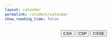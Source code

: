 ```yaml
---
layout: calendar
permalink: /student/calendar
show_reading_time: false
---
```



<html lang="en">
    <meta charset="UTF-8">
    <meta name="viewport" content="width=device-width, initial-scale=1.0">
    <link rel="stylesheet" href="https://cdn.jsdelivr.net/npm/fullcalendar@5.11.0/main.min.css">
<style>
    /* Modal styles */
    .modal {
        display: none;
        position: fixed;
        z-index: 9999;
        left: 0;
        top: 0;
        width: 100%;
        height: 100%;
        background-color: rgba(0, 0, 0, 0.7);
        backdrop-filter: blur(5px);
        padding-top: 50px;
    }`error: object file .git/objects/36/aff72f0cca9664d3e22b3c14132e112cb52f8c is empty
error: object file .git/objects/4d/148960e12ae8314142c15288b9250079b31a1a is empty
error: object file .git/objects/36/aff72f0cca9664d3e22b3c14132e112cb52f8c is empty
error: object file .git/objects/4d/148960e12ae8314142c15288b9250079b31a1a is empty
remote: Enumerating objects: 4162, done.
remote: Counting objects: 100% (1550/1550), done.
remote: Compressing objects: 100% (155/155), done.
error: object file .git/objects/4d/148960e12ae8314142c15288b9250079b31a1a is empty
fatal: cannot read existing object info 4d148960e12ae8314142c15288b9250079b31a1a
fatal: fetch-pack: invalid index-pack output
    .modal-content {
        background-color: #222222;
        margin: -2% auto;
        padding: 25px;
        border-radius: 16px;
        box-shadow: 0 8px 24px rgba(0, 0, 0, 0.2);
        width: 80%;
        max-width: 600px;
        color: white;
        font-family: Arial, sans-serif;
    }
    .close {
        color: #333333;
        float: right;
        font-size: 24px;
        font-weight: bold;
        cursor: pointer;
        transition: color 0.3s ease;
    }
    .close:hover,
    .close:focus {
        color: #FF0000;
        text-decoration: none;
    }
    .modal-content input,
    .modal-content textarea,
    .modal-content p {
        width: 100%;
        padding: 12px;
        margin: 15px 0;
        border-radius: 12px;
        border: 1px solid #CCCCCC;
        font-size: 16px;
        background-color: #222222;
        color: white;
    }
    .modal-content button {
        width: 100%;
        padding: 12px 20px;
        background-color: #000000;
        color: #FFFFFF;
        border: none;
        border-radius: 12px;
        font-size: 16px;
        cursor: pointer;
        font-weight: bold;
        transition: background-color 0.3s ease, transform 0.2s ease;
    }
    .modal-content button:hover {
        background-color: #444444;
        transform: scale(1.05);
    }
    /* Header */
    h1 {
        display: none;
    }
    h2 {
        color: white;
    }
    #calendar {
        margin-left: 20px;
        box-sizing: border-box;
        z-index: 0;
        overflow: hidden;
    }
    .fc-scroller {
    height: auto !important;
    }
    .fc-head .fc-widget-header {
    margin-right: 0 !important;
    }
    .fc-scroller {
    overflow: visible !important;
    }
    .calendar {
        z-index: -100;
    }
    header {
        top: 0;
        left: 0;
        width: 100%;
        z-index: 1000;
    }
    .fc-toolbar-title {
        color: white !important;
    }
    .fc-view.fc-dayGridDay-view {
        max-width: 100%;
        margin: 0;
        padding: 0;
    }
    .fc-button.fc-today-button::first-letter {
            text-transform: capitalize;
        }
    #editDescription {
        max-height: 250px;
        overflow-y: auto;
        white-space: pre-wrap;
        word-wrap: break-word;
    }
    .styled-dropdown {
        width: 100%;
        padding: 12px;
        margin: 15px 0;
        border-radius: 12px;
        border: 1px solid #CCCCCC;
        font-size: 16px;
        background-color: #222222;
        color: white;
        box-sizing: border-box;
    }
    /* Add styles for the new buttons */
    .filter-buttons {
        display: flex;
        justify-content: center;
        margin: 20px 0;
    }
    .filter-buttons button {
        margin: 0 10px;
        padding: 10px 20px;
        background-color: #444444;
        color: white;
        border: none;
        border-radius: 8px;
        font-size: 16px;
        cursor: pointer;
        transition: background-color 0.3s ease;
    }
    .filter-buttons button:hover {
        background-color: #666666;
    }
</style>
    <!-- Filter Buttons -->
    <div id="classFilterButtons" style="text-align: center; margin-bottom: 20px;">
        <button id="csaButton" class="filter-button">CSA</button>
        <button id="cspButton" class="filter-button">CSP</button>
        <button id="csseButton" class="filter-button">CSSE</button>
    </div>
    <!-- FullCalendar Container -->
    <div id="calendar"></div>
    <!-- Modal -->
    <div id="eventModal" class="modal">
        <div class="modal-content">
            <span class="close" id="closeModal">&times;</span>
            <h2 id="eventTitle"></h2>
            <div>
                <label for="editDate">Date:</label>
                <p id="editDateDisplay" contentEditable='false'></p>
                <input type="date" id="editDate" style="display: none;">
                <label for="editTitle">Title:</label>
                <p id="editTitle" contentEditable='false'></p>
                <label for="editDescription">Description:</label>
                <p id="editDescription" contentEditable='false'></p>
                <button id="saveButton" style="background-color: #D32F2F; margin-top: 10px; display: none;">Save Changes</button>
                <button id="deleteButton" style="background-color: #D32F2F; margin-top: 10px;">Delete Event</button>
                <button id="editButton" style="background-color: #D32F2F; margin-top: 10px;">Edit Event</button>
            </div>
        </div>
    </div>
    <!-- FullCalendar JS -->
    <script src="https://cdn.jsdelivr.net/npm/fullcalendar@5.11.0/main.min.js"></script>
    <script type="module">
        import { javaURI, fetchOptions } from '{{site.baseurl}}/assets/js/api/config.js';
        let allEvents = []; // Global array to store all events
        let currentFilter = null; // Track the current filter
        document.addEventListener("DOMContentLoaded", function () {
            let currentEvent = null;
            let isAddingNewEvent = false;
            let calendar;
            function request() {
                return fetch(`${javaURI}/api/calendar/events`, fetchOptions)
                    .then(response => {
                        if (response.status !== 200) {
                            console.error("HTTP status code: " + response.status);
                            return null;
                        }
                        return response.json();
                    })
                    .catch(error => {
                        console.error("Fetch error: ", error);
                        return null;
                    });
            }
            function getAssignments() {
                return fetch(`${javaURI}/api/assignments/`)
                    .then(response => {
                        if (!response.ok) {
                            throw new Error(`HTTP error! status: ${response.status}`);
                        }
                        return response.json();
                    })
                    .catch(error => {
                        console.error("Error fetching assignments:", error);
                        return null;
                    });
            }
            function handleRequest() {
                Promise.all([request(), getAssignments()])
                    .then(([calendarEvents, assignments]) => {
                        allEvents = []; // Reset allEvents
                        if (calendarEvents !== null) {
                            calendarEvents.forEach(event => {
                                let color = "#808080";
                                if (event.class == "CSP") {
                                    color = "#3788d8";
                                } else if (event.class == "CSSE") {
                                    color = "#008000";
                                }
                                allEvents.push({
                                    id: event.id,
                                    class: event.class,
                                    type: event.type,
                                    title: event.title.replace(/\(P[13]\)/gi, ""),
                                    description: event.description,
                                    start: event.date,
                                    color: color
                                });
                            });
                        }
                        if (assignments !== null) {
                            assignments.forEach(assignment => {
                                const [month, day, year] = assignment.dueDate.split('/');
                                const dueDate = new Date(year, month - 1, day).getTime();
                                allEvents.push({
                                    id: assignment.id,
                                    title: assignment.name,
                                    description: assignment.description,
                                    start: formatDate(dueDate),
                                    color: "#FFA500"
                                });
                            });
                        }
                        displayCalendar(filterEventsByClass(currentFilter)); // Display filtered events
                    });
            }
            function displayCalendar(events) {
                const calendarEl = document.getElementById('calendar');
                if (calendar) {
                    calendar.destroy(); // Destroy the existing calendar instance
                }
                calendar = new FullCalendar.Calendar(calendarEl, {
                    initialView: 'dayGridMonth',
                    headerToolbar: {
                        left: 'prev,next today',
                        center: 'title',
                        right: 'dayGridMonth,dayGridWeek,dayGridDay'
                    },
                    views: {
                        dayGridMonth: { buttonText: 'Month' },
                        dayGridWeek: { buttonText: 'Week' },
                        dayGridDay: { buttonText: 'Day' }
                    },
                    events: events,
                    eventClick: function (info) {
                        currentEvent = info.event;
                        document.getElementById('eventTitle').textContent = currentEvent.title;
                        // document.getElementById('eventDate').textContent = formatDate(currentEvent.start);
                        document.getElementById('editTitle').innerHTML = currentEvent.title;
                        document.getElementById('editDescription').innerHTML = slackToHtml(currentEvent.extendedProps.description || "");
                        document.getElementById('editDateDisplay').textContent = formatDisplayDate(currentEvent.start);
                        document.getElementById('editDate').value = formatDate(currentEvent.start);
                        document.getElementById("eventModal").style.display = "block";
                        document.getElementById("deleteButton").style.display = "inline-block";
                        document.getElementById("editButton").style.display = "inline-blocK";
                    },
                    dateClick: function (info) {
                        isAddingNewEvent = true;
                        document.getElementById("eventTitle").textContent = "Add New Event";
                        document.getElementById("editTitle").innerHTML = "";
                        document.getElementById("editDescription").innerHTML = "";
                        document.getElementById("editDescription").contentEditable = true;
                        document.getElementById("editTitle").contentEditable = true;
                        document.getElementById('editDateDisplay').textContent = formatDisplayDate(info.date);
                        document.getElementById('editDate').value = formatDate(info.date);
                        document.getElementById("eventModal").style.display = "block";
                        document.getElementById("deleteButton").style.display = "none";
                        document.getElementById("editButton").style.display = "none";
                        document.getElementById("saveButton").style.display = "inline-block";
                        document.getElementById("saveButton").onclick = function () {
                            const updatedTitle = document.getElementById("editTitle").innerHTML.trim();
                            const updatedDescription = document.getElementById("editDescription").innerHTML;
                            const updatedDate = document.getElementById("editDate").value;
                            if (!updatedTitle || !updatedDescription || !updatedDate) {
                                alert("Title, Description, and Date cannot be empty!");
                                return;
                            }
                            const newEventPayload = {
                                title: updatedTitle, // Event title
                                description: updatedDescription, // Event description
                                date: updatedDate, // Event date
                                class: currentFilter, // Event class (CSA, CSP, CSSE)
                            };
                            const newEvent = {
                                id: Date.now().toString(), // Generate a unique ID
                                title: updatedTitle,
                                description: updatedDescription,
                                start: updatedDate,
                                class: currentFilter, // Assign the current filter (CSA, CSP, CSSE)
                                color: getEventColor(currentFilter)
                            };
                            allEvents.push(newEvent); // Add to allEvents
                            displayCalendar(filterEventsByClass(currentFilter)); // Refresh calendar
                            document.getElementById("eventModal").style.display = "none";
                            fetch(`${javaURI}/api/calendar/add_event`, {
                                method: "POST",
                                headers: { "Content-Type": "application/json" },
                                body: JSON.stringify(newEventPayload),
                            });
                        };
                    },
                    eventMouseEnter: function (info) {
                        const tooltip = document.createElement('div');
                        tooltip.className = 'event-tooltip';
                        tooltip.innerHTML = `<strong>${info.event.title}</strong><br>${info.event.extendedProps.description || ''}`;
                        document.body.appendChild(tooltip);
                        tooltip.style.left = info.jsEvent.pageX + 'px';
                        tooltip.style.top = info.jsEvent.pageY + 'px';
                    },
                    eventMouseLeave: function () {
                        const tooltips = document.querySelectorAll('.event-tooltip');
                        tooltips.forEach(tooltip => tooltip.remove());
                    }
                });
                calendar.render();
            }
            function filterEventsByClass(className) {
                if (!className) return allEvents; // If no filter is applied, return all events
                return allEvents.filter(event => event.class === className);
            }
            function formatDate(dateString) {
                const date = new Date(dateString);
                return date.toISOString().split("T")[0];
            }
            document.getElementById("closeModal").onclick = function () {
                document.getElementById('editDateDisplay').style.display = 'block';
                document.getElementById('editDateDisplay').style.display = 'block';
                document.getElementById('editDate').style.display = 'none';
                document.getElementById("saveButton").style.display = "none";
                document.getElementById("eventModal").style.display = "none";
                document.getElementById("editTitle").contentEditable = false;
                document.getElementById("editDescription").contentEditable = false;
                document.getElementById("eventModal").style.display = "none";
            };
            document.getElementById("saveButton").onclick = function () {
                const updatedTitle = document.getElementById("editTitle").innerHTML.trim();
                const updatedDescription = document.getElementById("editDescription").innerHTML;
                const updatedDate = document.getElementById("editDate").value;
                document.getElementById("saveButton").style.display = "none";
                document.getElementById('editDateDisplay').style.display = 'block';
                document.getElementById('editDate').style.display = 'none';
                document.getElementById('editDateDisplay').textContent = formatDisplayDate(new Date(updatedDate));
                document.getElementById("editDescription").contentEditable = false;
                if (!updatedTitle || !updatedDescription || !updatedDate) {
                    alert("Title, Description, and Date cannot be empty!");
                    return;
                }
                if (isAddingNewEvent) {
                    const newEventPayload = {
                        title: updatedTitle, // Event title
                        description: updatedDescription, // Event description
                        date: updatedDate, // Event date
                        class: currentFilter, // Event class (CSA, CSP, CSSE)
                    };
                    fetch(`${javaURI}/api/calendar/add_event`, {
                        method: "POST",
                        headers: { "Content-Type": "application/json" },
                        body: JSON.stringify(newEventPayload),
                    })
                    .then(response => {
                        if (!response.ok) {
                            throw new Error(`Failed to add new event: ${response.status} ${response.statusText}`);
                        }
                        return response.json(); // Parse the response JSON if needed
                    })
                    .then(newEvent => {
                        // Optionally update the frontend with the new event returned from the backend
                        calendar.addEvent({
                            id: newEvent.id, // Use the ID returned from the backend
                            title: newEvent.title,
                            start: newEvent.date,
                            description: newEvent.description,
                            color: newEvent.color || "#808080", // Default color if not provided
                        });
                        document.getElementById("eventModal").style.display = "none";
                    })
                    .catch(error => {
                        console.error("Error adding event:", error);
                        alert("This event has been added to the calendar but could not be saved to the backend.");
                    });
                } else {
                    const payload = { newTitle: updatedTitle, description: updatedDescription, date: updatedDate };
                    const id = currentEvent.id;
                    fetch(`${javaURI}/api/calendar/edit/${id}`, {
                        method: "PUT",
                        headers: { "Content-Type": "application/json" },
                        body: JSON.stringify(payload),
                    })
                    .then(response => {
                        if (!response.ok) {
                            throw new Error(`Failed to update event: ${response.status} ${response.statusText}`);
                        }
                        return response.text();
                    })
                    .then(() => {
                        currentEvent.setProp("title", updatedTitle);
                        currentEvent.setExtendedProp("description", updatedDescription);
                        currentEvent.setStart(updatedDate);
                        document.getElementById("eventModal").style.display = "none";
                    })
                    .catch(error => {
                        console.warn("Error updating event in Slack:", error);
                        alert("This event has been updated in the calendar but could not be updated in Slack.");
                        currentEvent.setProp("title", updatedTitle);
                        currentEvent.setExtendedProp("description", updatedDescription);
                        currentEvent.setStart(updatedDate);
                        document.getElementById("eventModal").style.display = "none";
                    });
                }
            };
            document.getElementById("editButton").onclick = function () {
                document.getElementById('editDateDisplay').style.display = 'none';
                document.getElementById('editDate').style.display = 'block';
                document.getElementById("deleteButton").style.display = 'none';
                document.getElementById("saveButton").style.display = 'inline-block';
                document.getElementById("editDescription").contentEditable = true;
                document.getElementById("editTitle").contentEditable = true;
                console.log(currentEvent.extendedProps.description || "");
                document.getElementById("editDescription").innerHTML = currentEvent.extendedProps.description || "";
            };
            document.getElementById("deleteButton").onclick = function () {
                if (!currentEvent) return;
                const id = currentEvent.id;
                const confirmation = confirm(`Are you sure you want to delete "${currentEvent.title}"?`);
                if (!confirmation) return;
                fetch(`${javaURI}/api/calendar/delete/${id}`, {
                    method: "DELETE",
                    headers: { "Content-Type": "application/json" }
                })
                .then(response => {
                    if (!response.ok) {
                        throw new Error(`Failed to delete event: ${response.status} ${response.statusText}`);
                    }
                    return response.text();
                })
                .then(() => {
                    currentEvent.remove();
                    document.getElementById("eventModal").style.display = "none";
                })
                .catch(error => {
                    console.error("Error deleting event:", error);
                    alert("This event has been removed from the calendar but could not be deleted from Slack.");
                    currentEvent.remove();
                    document.getElementById("eventModal").style.display = "none";
                });
            };
            document.getElementById("csaButton").addEventListener("click", function () {
                currentFilter = "CSA";
                displayCalendar(filterEventsByClass("CSA"));
            });
            document.getElementById("cspButton").addEventListener("click", function () {
                currentFilter = "CSP";
                displayCalendar(filterEventsByClass("CSP"));
            });
            document.getElementById("csseButton").addEventListener("click", function () {
                currentFilter = "CSSE";
                displayCalendar(filterEventsByClass("CSSE"));
            });
            handleRequest();
        });
        document.addEventListener('keydown', function (event) {
            if (event.key === 'Escape') {
                document.getElementById('editDateDisplay').style.display = 'block';
                document.getElementById('editDate').style.display = 'none';
                document.getElementById("saveButton").style.display = "none";
                document.getElementById("eventModal").style.display = "none";
                document.getElementById("editTitle").contentEditable = false;
                document.getElementById("editDescription").contentEditable = false;
            }
        });
        window.onclick = function (event) {
        const modal = document.getElementById("eventModal");
        if (event.target === modal) {
            document.getElementById('editDateDisplay').style.display = 'block';
            document.getElementById('editDate').style.display = 'none';
            document.getElementById("saveButton").style.display = "none";
            document.getElementById("eventModal").style.display = "none";
            document.getElementById("editTitle").contentEditable = false;
            document.getElementById("editDescription").contentEditable = false;
            modal.style.display = "none";
        }
    };
    function getEventColor(type) {
            switch (type) {
                case 'Homework':
                    return '#3788d8';
                case 'Checkpoint':
                    return '#008000';
                case 'Class Homework':
                    return '#FFA500';
                case 'Live Review':
                    return '#FF0000';
                case 'Seed':
                    return '#808080';
                default:
                    return '#808080';
            }
        }
        function slackToHtml(text) {
            if (!text) return '';
            // First pass - handle code blocks to prevent their content from being processed
            let processed = text;
            const codeBlocks = [];
            processed = processed.replace(/```([\s\S]*?)```/g, (match, content) => {
                codeBlocks.push(content);
                return `%%CODEBLOCK${codeBlocks.length-1}%%`;
            });
            // Second pass - handle inline code
            const inlineCodes = [];
            processed = processed.replace(/`([^`]+)`/g, (match, content) => {
                inlineCodes.push(content);
                return `%%INLINECODE${inlineCodes.length-1}%%`;
            })
            // Third pass - handle links
            const links = [];
            processed = processed.replace(/<((https?|ftp|mailto):[^|>]+)(?:\|([^>]+))?>/g, (match, url, protocol, text) => {
                const linkText = text || url;
                links.push({url, linkText});
                return `%%LINK${links.length-1}%%`;
            });
            // Process formatting (bold, italic, strikethrough) with nesting support
            processed = processed
                .replace(/(\*)([^*]+)\1/g, '<strong>$2</strong>')
                .replace(/(_)([^_]+)\1/g, '<em>$2</em>')
                .replace(/(~)([^~]+)\1/g, '<del>$2</del>');
            // Restore code blocks
            processed = processed.replace(/%%CODEBLOCK(\d+)%%/g, (match, index) => {
                return `<pre><code>${escapeHtml(codeBlocks[index])}</code></pre>`;
            });
            // Restore inline code
            processed = processed.replace(/%%INLINECODE(\d+)%%/g, (match, index) => {
                return `<code>${escapeHtml(inlineCodes[index])}</code>`;
            });
            // Rstore links
            processed = processed.replace(/%%LINK(\d+)%%/g, (match, index) => {
                const {url, linkText} = links[index];
                return `<a href="${escapeHtml(url)}" target="_blank" rel="noopener">${escapeHtml(linkText)}</a>`;
            });
            // Convert newlines to <br> and preserve multiple newlines
            processed = processed.replace(/\n/g, '<br>');
            return processed;
        }
        // Helper function to escape HTML special characters
        function escapeHtml(unsafe) {
            if (!unsafe) return '';
            return unsafe
                .replace(/&/g, "&amp;")
                .replace(/</g, "&lt;")
                .replace(/>/g, "&gt;")
                .replace(/"/g, "&quot;")
                .replace(/'/g, "&#039;");
        }
        function formatDisplayDate(dateString) {
            const date = new Date(dateString);
            return date.toLocaleDateString('en-US', { 
                weekday: 'long', 
                year: 'numeric', 
                month: 'long', 
                day: 'numeric' 
            });
        }
    </script>
</html>